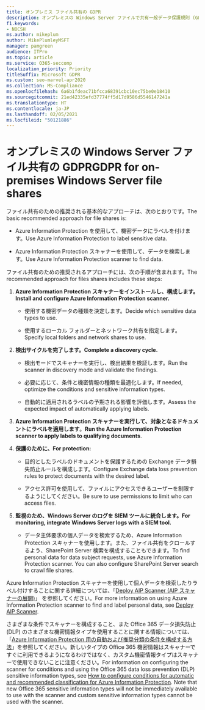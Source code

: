 ```yaml
---
title: オンプレミス ファイル共有の GDPR
description: オンプレミスの Windows Server ファイルで共有一般データ保護規則 (GDPR) の要件に対応する方法について説明します。
f1.keywords:
- NOCSH
ms.author: mikeplum
author: MikePlumleyMSFT
manager: pamgreen
audience: ITPro
ms.topic: article
ms.service: O365-seccomp
localization_priority: Priority
titleSuffix: Microsoft GDPR
ms.custom: seo-marvel-apr2020
ms.collection: MS-Compliance
ms.openlocfilehash: 6a6b1fdeac71bfcca68391cbc10ec75be0e18410
ms.sourcegitcommit: 21ed42335efd37774ff5d17d9586d5546147241a
ms.translationtype: HT
ms.contentlocale: ja-JP
ms.lasthandoff: 02/05/2021
ms.locfileid: "50121886"
---
```

# <a name="gdpr-for-on-premises-windows-server-file-shares"></a><span data-ttu-id="e1629-103">オンプレミスの Windows Server ファイル共有の GDPR</span><span class="sxs-lookup"><span data-stu-id="e1629-103">GDPR for on-premises Windows Server file shares</span></span>

<span data-ttu-id="e1629-104">ファイル共有のための推奨される基本的なアプローチは、次のとおりです。</span><span class="sxs-lookup"><span data-stu-id="e1629-104">The basic recommended approach for file shares is:</span></span>

-   <span data-ttu-id="e1629-105">Azure Information Protection を使用して、機密データにラベルを付けます。</span><span class="sxs-lookup"><span data-stu-id="e1629-105">Use Azure Information Protection to label sensitive data.</span></span>

-   <span data-ttu-id="e1629-106">Azure Information Protection スキャナーを使用して、データを検索します。</span><span class="sxs-lookup"><span data-stu-id="e1629-106">Use Azure Information Protection scanner to find data.</span></span>

<span data-ttu-id="e1629-107">ファイル共有のための推奨されるアプローチには、次の手順が含まれます。</span><span class="sxs-lookup"><span data-stu-id="e1629-107">The recommended approach for files shares includes these steps:</span></span>

1.  <span data-ttu-id="e1629-108">**Azure Information Protection スキャナーをインストールし、構成します。**</span><span class="sxs-lookup"><span data-stu-id="e1629-108">**Install and configure Azure Information Protection scanner.**</span></span>

    -   <span data-ttu-id="e1629-109">使用する機密データの種類を決定します。</span><span class="sxs-lookup"><span data-stu-id="e1629-109">Decide which sensitive data types to use.</span></span>

    -   <span data-ttu-id="e1629-110">使用するローカル フォルダーとネットワーク共有を指定します。</span><span class="sxs-lookup"><span data-stu-id="e1629-110">Specify local folders and network shares to use.</span></span>

2.  <span data-ttu-id="e1629-111">**検出サイクルを完了します。**</span><span class="sxs-lookup"><span data-stu-id="e1629-111">**Complete a discovery cycle.**</span></span>

    -   <span data-ttu-id="e1629-112">検出モードでスキャナーを実行し、検出結果を検証します。</span><span class="sxs-lookup"><span data-stu-id="e1629-112">Run the scanner in discovery mode and validate the findings.</span></span>

    -   <span data-ttu-id="e1629-113">必要に応じて、条件と機密情報の種類を最適化します。</span><span class="sxs-lookup"><span data-stu-id="e1629-113">If needed, optimize the conditions and sensitive information types.</span></span>

    -   <span data-ttu-id="e1629-114">自動的に適用されるラベルの予期される影響を評価します。</span><span class="sxs-lookup"><span data-stu-id="e1629-114">Assess the expected impact of automatically applying labels.</span></span>

3.  <span data-ttu-id="e1629-115">**Azure Information Protection スキャナーを実行して、対象となるドキュメントにラベルを適用します**。</span><span class="sxs-lookup"><span data-stu-id="e1629-115">**Run the Azure Information Protection scanner to apply labels to qualifying documents**.</span></span>

4.  <span data-ttu-id="e1629-116">**保護のために、**</span><span class="sxs-lookup"><span data-stu-id="e1629-116">**For protection:**</span></span>

    -   <span data-ttu-id="e1629-117">目的としたラベルのドキュメントを保護するための Exchange データ損失防止ルールを構成します。</span><span class="sxs-lookup"><span data-stu-id="e1629-117">Configure Exchange data loss prevention rules to protect documents with the desired label.</span></span>

    -   <span data-ttu-id="e1629-118">アクセス許可を使用して、ファイルにアクセスできるユーザーを制限するようにしてください。</span><span class="sxs-lookup"><span data-stu-id="e1629-118">Be sure to use permissions to limit who can access files.</span></span>

5.  <span data-ttu-id="e1629-119">**監視のため、Windows Server のログを SIEM ツールに統合します。**</span><span class="sxs-lookup"><span data-stu-id="e1629-119">**For monitoring, integrate Windows Server logs with a SIEM tool.**</span></span>

    -   <span data-ttu-id="e1629-p101">データ主体要求の個人データを検索するため、Azure Information Protection スキャナーを使用します。また、ファイル共有をクロールするよう、SharePoint Server 検索を構成することもできます。</span><span class="sxs-lookup"><span data-stu-id="e1629-p101">To find personal data for data subject requests, use Azure Information Protection scanner. You can also configure SharePoint Server search to crawl file shares.</span></span>

<span data-ttu-id="e1629-122">Azure Information Protection スキャナーを使用して個人データを検索したりラベル付けすることに関する詳細については、「[Deploy AIP Scanner (AIP スキャナーの展開)](/azure/information-protection/deploy-aip-scanner)」 を参照してください。</span><span class="sxs-lookup"><span data-stu-id="e1629-122">For more information on using Azure Information Protection scanner to find and label personal data, see [Deploy AIP Scanner](/azure/information-protection/deploy-aip-scanner).</span></span>

<span data-ttu-id="e1629-p102">さまざまな条件でスキャナーを構成すること、また Office 365 データ損失防止 (DLP) のさまざまな機密情報タイプを使用することに関する情報については、「[Azure Information Protection 用の自動および推奨分類の条件を構成する方法](/information-protection/deploy-use/configure-policy-classification)」を参照してください。新しいタイプの Office 365 機密情報はスキャナーですぐに利用できるようになるわけではなく、カスタム機密情報タイプはスキャナーで使用できないことに注意ください。</span><span class="sxs-lookup"><span data-stu-id="e1629-p102">For information on configuring the scanner for conditions and using the Office 365 data loss prevention (DLP) sensitive information types, see [How to configure conditions for automatic and recommended classification for Azure Information Protection](/information-protection/deploy-use/configure-policy-classification). Note that new Office 365 sensitive information types will not be immediately available to use with the scanner and custom sensitive information types cannot be used with the scanner.</span></span>
